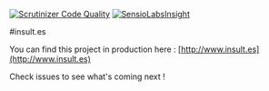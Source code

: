 [![Scrutinizer Code Quality](https://scrutinizer-ci.com/g/Cryde/insult.es/badges/quality-score.png?b=master)](https://scrutinizer-ci.com/g/Cryde/insult.es/?branch=master)  [![SensioLabsInsight](https://insight.sensiolabs.com/projects/f383893e-7e62-4f06-809d-91ffbe61b4ad/mini.png)](https://insight.sensiolabs.com/projects/f383893e-7e62-4f06-809d-91ffbe61b4ad)

#insult.es

You can find this project in production here : [http://www.insult.es](http://www.insult.es)


Check issues to see what's coming next !
